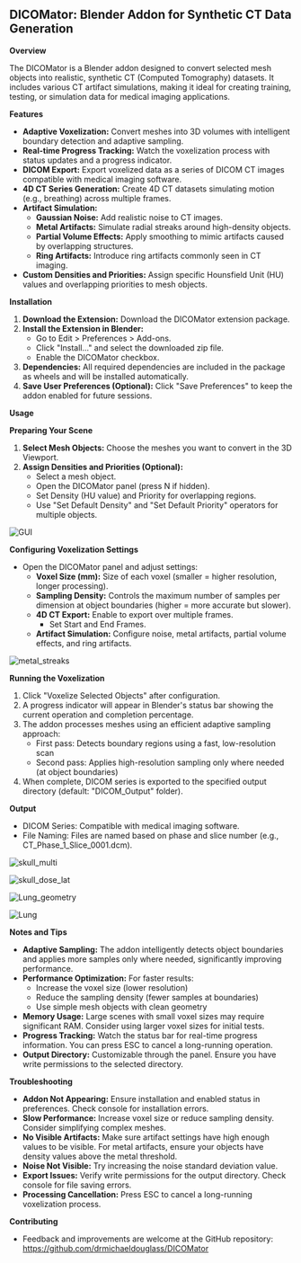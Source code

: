 ## DICOMator: Blender Addon for Synthetic CT Data Generation

**Overview**

The DICOMator is a Blender addon designed to convert selected mesh objects into realistic, synthetic CT (Computed Tomography) datasets. It includes various CT artifact simulations, making it ideal for creating training, testing, or simulation data for medical imaging applications.

**Features**

* **Adaptive Voxelization:** Convert meshes into 3D volumes with intelligent boundary detection and adaptive sampling.
* **Real-time Progress Tracking:** Watch the voxelization process with status updates and a progress indicator.
* **DICOM Export:** Export voxelized data as a series of DICOM CT images compatible with medical imaging software.
* **4D CT Series Generation:** Create 4D CT datasets simulating motion (e.g., breathing) across multiple frames.
* **Artifact Simulation:**
    * **Gaussian Noise:** Add realistic noise to CT images.
    * **Metal Artifacts:** Simulate radial streaks around high-density objects.
    * **Partial Volume Effects:** Apply smoothing to mimic artifacts caused by overlapping structures.
    * **Ring Artifacts:** Introduce ring artifacts commonly seen in CT imaging.
* **Custom Densities and Priorities:** Assign specific Hounsfield Unit (HU) values and overlapping priorities to mesh objects.

**Installation**

1. **Download the Extension:** Download the DICOMator extension package.
2. **Install the Extension in Blender:**
    * Go to Edit > Preferences > Add-ons.
    * Click "Install..." and select the downloaded zip file.
    * Enable the DICOMator checkbox.
3. **Dependencies:** All required dependencies are included in the package as wheels and will be installed automatically.
4. **Save User Preferences (Optional):** Click "Save Preferences" to keep the addon enabled for future sessions.

**Usage**

**Preparing Your Scene**

1. **Select Mesh Objects:** Choose the meshes you want to convert in the 3D Viewport.
2. **Assign Densities and Priorities (Optional):**
    * Select a mesh object.
    * Open the DICOMator panel (press N if hidden).
    * Set Density (HU value) and Priority for overlapping regions.
    * Use "Set Default Density" and "Set Default Priority" operators for multiple objects.


![GUI](https://github.com/user-attachments/assets/55b11a36-33bb-4c42-84bc-facb3e311efd)

**Configuring Voxelization Settings**

* Open the DICOMator panel and adjust settings:
    * **Voxel Size (mm):** Size of each voxel (smaller = higher resolution, longer processing).
    * **Sampling Density:** Controls the maximum number of samples per dimension at object boundaries (higher = more accurate but slower).
    * **4D CT Export:** Enable to export over multiple frames.
        * Set Start and End Frames.
    * **Artifact Simulation:** Configure noise, metal artifacts, partial volume effects, and ring artifacts.

![metal_streaks](https://github.com/user-attachments/assets/714b3bbc-3e8e-442d-bd39-ab766e1b1cfa)

**Running the Voxelization**

1. Click "Voxelize Selected Objects" after configuration.
2. A progress indicator will appear in Blender's status bar showing the current operation and completion percentage.
3. The addon processes meshes using an efficient adaptive sampling approach:
   * First pass: Detects boundary regions using a fast, low-resolution scan
   * Second pass: Applies high-resolution sampling only where needed (at object boundaries)
4. When complete, DICOM series is exported to the specified output directory (default: "DICOM_Output" folder).

**Output**

* DICOM Series: Compatible with medical imaging software.
* File Naming: Files are named based on phase and slice number (e.g., CT_Phase_1_Slice_0001.dcm).

![skull_multi](https://github.com/user-attachments/assets/b1c62567-4189-4a66-812f-005b57629184)

![skull_dose_lat](https://github.com/user-attachments/assets/eca22ede-4a6f-47ca-a82c-e53dccb0649d)

![Lung_geometry](https://github.com/user-attachments/assets/8eb7a3ce-fbaf-4d7d-b70d-33e7b808e0fd)

![Lung](https://github.com/user-attachments/assets/77e204bd-2a70-46bb-af8f-c3327ef7eb8f)

**Notes and Tips**

* **Adaptive Sampling:** The addon intelligently detects object boundaries and applies more samples only where needed, significantly improving performance.
* **Performance Optimization:** For faster results:
  * Increase the voxel size (lower resolution)
  * Reduce the sampling density (fewer samples at boundaries)
  * Use simple mesh objects with clean geometry
* **Memory Usage:** Large scenes with small voxel sizes may require significant RAM. Consider using larger voxel sizes for initial tests.
* **Progress Tracking:** Watch the status bar for real-time progress information. You can press ESC to cancel a long-running operation.
* **Output Directory:** Customizable through the panel. Ensure you have write permissions to the selected directory.

**Troubleshooting**

* **Addon Not Appearing:** Ensure installation and enabled status in preferences. Check console for installation errors.
* **Slow Performance:** Increase voxel size or reduce sampling density. Consider simplifying complex meshes.
* **No Visible Artifacts:** Make sure artifact settings have high enough values to be visible. For metal artifacts, ensure your objects have density values above the metal threshold.
* **Noise Not Visible:** Try increasing the noise standard deviation value.
* **Export Issues:** Verify write permissions for the output directory. Check console for file saving errors.
* **Processing Cancellation:** Press ESC to cancel a long-running voxelization process.

**Contributing**

* Feedback and improvements are welcome at the GitHub repository: https://github.com/drmichaeldouglass/DICOMator

